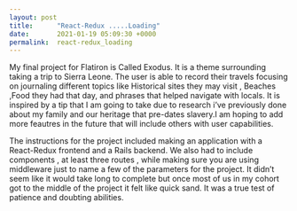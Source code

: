 ```yaml
---
layout: post
title:      "React-Redux .....Loading"
date:       2021-01-19 05:09:30 +0000
permalink:  react-redux_loading
---
```


 

My final project for Flatiron is Called Exodus. It is a  theme surrounding taking a trip to Sierra Leone. The user is able to record their travels focusing on journaling different topics like Historical sites they may visit , Beaches ,Food they had that day, and phrases that helped navigate with locals. It is inspired by a tip that I am going to take  due to research i’ve previously done about my family and our heritage that pre-dates slavery.I am hoping to add more feautres in the future that will include others with user capabilities. 

The instructions for the project included making  an application with a React-Redux frontend and a Rails backend. We also had to include components  , at least three routes , while making sure you are using middleware just to name a few of the parameters for the project. It didn’t seem like it would take long to complete but once most of us in my cohort got to the middle of the project it felt like quick sand. It was a true test of patience and doubting abilities.

